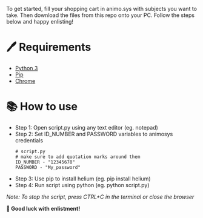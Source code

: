 To get started, fill your shopping cart in animo.sys with subjects you want to take. Then download the files from this repo onto your PC. Follow the steps below and happy enlisting!
# 🖊️ Requirements
- [Python 3](https://www.python.org/downloads/)
- [Pip](https://www.geeksforgeeks.org/how-to-install-pip-on-windows/)
- [Chrome](https://www.google.com/chrome/https://www.google.com/chrome/)
# 📚 How to use
- Step 1: Open script.py using any text editor (eg. notepad)
- Step 2: Set ID_NUMBER and PASSWORD variables to animosys credentials
    ```
    # script.py
    # make sure to add quotation marks around them
    ID_NUMBER - "12345678"
    PASSWORD - "My_password"
    ```
- Step 3: Use pip to install helium (eg. pip install helium)
- Step 4: Run script using python (eg. python script.py)

 *Note: To stop the script, press CTRL+C in the terminal or close the browser*

__🚀 Good luck with enlistment!__

